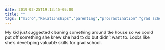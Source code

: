 ```yaml
---
date: 2019-02-25T19:13:45-05:00
title: ""
tags: ["micro","Relationships","parenting","procrastination","grad school"]
---
```

My kid just suggested cleaning something around the house so we could put off something she knew she had to do but didn’t want to. Looks like she’s developing valuable skills for grad school.
